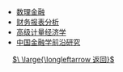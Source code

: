 - [数理金融](/courses/数理金融/README.md)
- [财务报表分析](/courses/财务报表分析/README.md)
- [高级计量经济学](/courses/高级计量经济学/README.md)
- [中国金融学前沿研究](/courses/中国金融学前沿研究/README.md)

&nbsp;
&nbsp;
[$\ \large{\longleftarrow 返回}$](README.md)